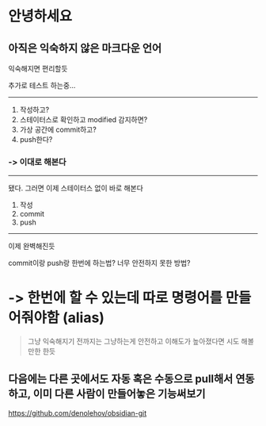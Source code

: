# 안녕하세요


## 아직은 익숙하지 않은 마크다운 언어
익숙해지면 편리할듯

추가로 테스트 하는중...

---
1. 작성하고?
2. 스테이터스로 확인하고 modified 감지하면?
3. 가상 공간에 commit하고?
4. push한다?
### -> 이대로 해본다
---
됐다.
그러면 이제 스테이터스 없이 바로 해본다

1. 작성
2. commit
3. push
---
이제 완벽해진듯

commit이랑 push랑 한번에 하는법?
너무 안전하지 못한 방법?

# -> 한번에 할 수 있는데 따로 명령어를 만들어줘야함 (alias)

> 그냥 익숙해지기 전까지는 그냥하는게 안전하고 이해도가 높아졌다면 시도 해볼만한 한듯

## 다음에는 다른 곳에서도 자동 혹은 수동으로 pull해서 연동하고, 이미 다른 사람이 만들어놓은 기능써보기

https://github.com/denolehov/obsidian-git